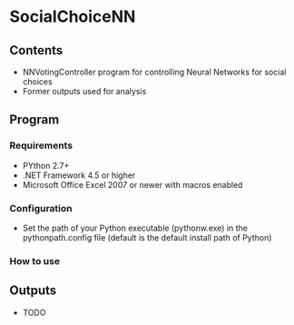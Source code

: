 # SocialChoiceNN
## Contents
  - NNVotingController program for controlling Neural Networks for social choices
  - Former outputs used for analysis

## Program
### Requirements
  - PYthon 2.7+
  - .NET Framework 4.5 or higher
  - Microsoft Office Excel 2007 or newer with macros enabled

### Configuration
  - Set the path of your Python executable (pythonw.exe) in the pythonpath.config file (default is the default install path of Python)

### How to use
#### 

## Outputs
  - TODO
